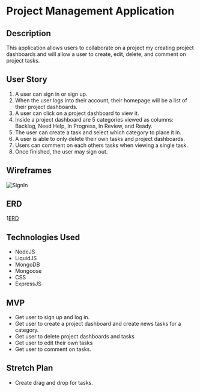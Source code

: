 # Project Management Application

## Description
This application allows users to collaborate on a project my creating project dashboards and will allow a user to create, edit, delete, and comment on project tasks.

## User Story
1. A user can sign in or sign up.
2. When the user logs into their account, their homepage will be a list of their project dashboards.
3. A user can click on a project dashboard to view it.
4. Inside a project dashboard are 5 categories viewed as columns: Backlog, Need Help, In Progress, In Review, and Ready.
5. The user can create a task and select which category to place it in.
6. A user is able to only delete their own tasks and project dashboards.
7. Users can comment on each others tasks when viewing a single task.
8. Once finished, the user may sign out.

## Wireframes
![SignIn](signin.png)

## ERD
1[ERD]()

## Technologies Used
- NodeJS
- LiquidJS
- MongoDB
- Mongoose
- CSS
- ExpressJS

## MVP
- Get user to sign up and log in.
- Get user to create a project dashboard and create news tasks for a category.
- Get user to delete project dashboards and tasks
- Get user to edit their own tasks
- Get user to comment on tasks.


## Stretch Plan
- Create drag and drop for tasks.